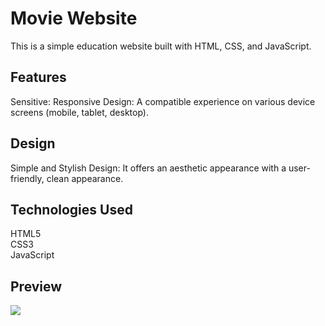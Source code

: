<h1> Movie Website </h1>
This is a simple education website built with HTML, CSS, and JavaScript.

<h2>Features</h2>
Sensitive: Responsive Design: A compatible experience on various device screens (mobile, tablet, desktop).

<h2>Design</h2>
Simple and Stylish Design: It offers an aesthetic appearance with a user-friendly, clean appearance.
<h2>Technologies Used</h2>

HTML5
<br>
CSS3
<br>
JavaScript

<h2>Preview</h2>

![][def]

[def]: education.gif
